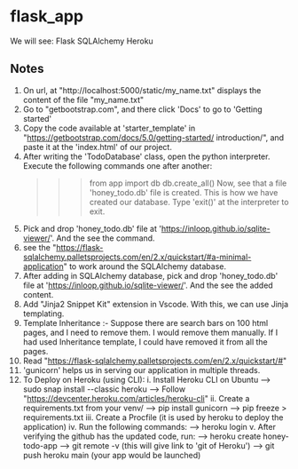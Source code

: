 # flask_app
We will see:
Flask
SQLAlchemy
Heroku

## Notes
1. On url, at "http://localhost:5000/static/my_name.txt" displays the content of the file "my_name.txt"
2. Go to "getbootstrap.com", and there click 'Docs' to go to 'Getting started'
3. Copy the code available at 'starter_template' in "https://getbootstrap.com/docs/5.0/getting-started/  introduction/", and paste it at the 'index.html' of our project.
4. After writing the 'TodoDatabase' class, open the python interpreter. Execute the following commands one after another:
   >>> from app import db
   >>> db.create_all()
Now, see that a file 'honey_todo.db' file is created. This is how we have created our database.
Type 'exit()' at the interpreter to exit.
5. Pick and drop 'honey_todo.db' file at 'https://inloop.github.io/sqlite-viewer/'. And the see the command.
6. see the "https://flask-sqlalchemy.palletsprojects.com/en/2.x/quickstart/#a-minimal-application" to work around the SQLAlchemy database.
7. After adding in SQLAlchemy database, pick and drop 'honey_todo.db' file at 'https://inloop.github.io/sqlite-viewer/'. And the see the added content.
8. Add "Jinja2 Snippet Kit" extension in Vscode. With this, we can use Jinja templating. 
9. Template Inheritance :- Suppose there are search bars on 100 html pages, and I need to remove them. I would remove them manually. If I had used Inheritance template, I could have removed it from all the pages.
10. Read "https://flask-sqlalchemy.palletsprojects.com/en/2.x/quickstart/#"
11. 'gunicorn' helps us in serving our application in multiple threads.
12. To Deploy on Heroku (using CLI):
         i. Install Heroku CLI on Ubuntu
            --> sudo snap install --classic heroku 
            --> Follow "https://devcenter.heroku.com/articles/heroku-cli"
        ii. Create a requirements.txt from your venv/
            --> pip install gunicorn
            --> pip freeze > requirements.txt
       iii. Create a Procfile (it is used by heroku to deploy the application)
       iv.  Run the following commands:
            --> heroku login
        v. After verifying the github has the updated code, run:
            --> heroku create honey-todo-app
            --> git remote -v (this will give link to 'git of Heroku')
            --> git push heroku main (your app would be launched)
        